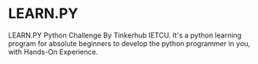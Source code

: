# LEARN.PY
LEARN.PY Python Challenge By Tinkerhub IETCU.
It's a python learning program for absolute beginners to develop the python programmer in you, 
with Hands-On Experience.
